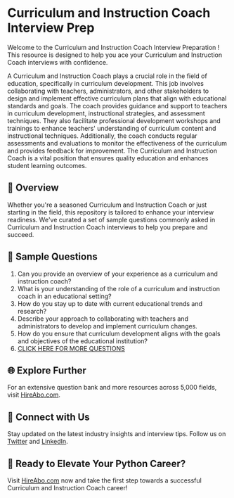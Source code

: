 # Curriculum and Instruction Coach Interview Prep

Welcome to the Curriculum and Instruction Coach Interview Preparation ! This resource is designed to help you ace your Curriculum and Instruction Coach interviews with confidence.

A Curriculum and Instruction Coach plays a crucial role in the field of education, specifically in curriculum development. This job involves collaborating with teachers, administrators, and other stakeholders to design and implement effective curriculum plans that align with educational standards and goals. The coach provides guidance and support to teachers in curriculum development, instructional strategies, and assessment techniques. They also facilitate professional development workshops and trainings to enhance teachers' understanding of curriculum content and instructional techniques. Additionally, the coach conducts regular assessments and evaluations to monitor the effectiveness of the curriculum and provides feedback for improvement. The Curriculum and Instruction Coach is a vital position that ensures quality education and enhances student learning outcomes.

## 🚀 Overview

Whether you're a seasoned Curriculum and Instruction Coach or just starting in the field, this repository is tailored to enhance your interview readiness. We've curated a set of sample questions commonly asked in Curriculum and Instruction Coach interviews to help you prepare and succeed.

## 📝 Sample Questions

1. Can you provide an overview of your experience as a curriculum and instruction coach?
2. What is your understanding of the role of a curriculum and instruction coach in an educational setting?
3. How do you stay up to date with current educational trends and research?
4. Describe your approach to collaborating with teachers and administrators to develop and implement curriculum changes.
5. How do you ensure that curriculum development aligns with the goals and objectives of the educational institution?
6. [CLICK HERE FOR MORE QUESTIONS](https://hireabo.com/job/4_4_27/Curriculum%20and%20Instruction%20Coach)

## 🌐 Explore Further

For an extensive question bank and more resources across 5,000 fields, visit [HireAbo.com](https://www.hireabo.com).

## 📱 Connect with Us

Stay updated on the latest industry insights and interview tips. Follow us on [Twitter](https://twitter.com/hireabo) and [LinkedIn](https://www.linkedin.com/in/hire-abo-3609972a8/).

## 🚀 Ready to Elevate Your Python Career?

Visit [HireAbo.com](https://www.hireabo.com) now and take the first step towards a successful Curriculum and Instruction Coach career!
